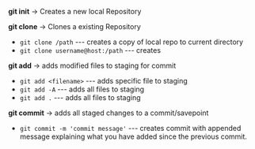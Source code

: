 **git init** -> Creates a new local Repository

**git clone** -> Clones a existing Repository
- `git clone /path` --- creates a copy of local repo to current directory
- `git clone username@host:/path` --- creates

**git add** -> adds modified files to staging for commit
- `git add <filename>` --- adds specific file to staging
- `git add -A` --- adds all files to staging
- `git add .` --- adds all files to staging

**git commit** -> adds all staged changes to a commit/savepoint
- `git commit -m 'commit message'` --- creates commit with appended message explaining what you have added since the previous commit.
